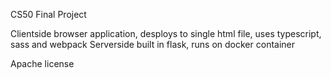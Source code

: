 CS50 Final Project

Clientside browser application, desploys to single html file, uses typescript, sass and webpack
Serverside built in flask, runs on docker container

Apache license